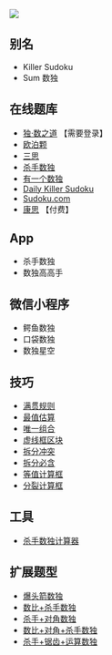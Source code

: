 ![](https://www.conceptispuzzles.com/zh/picture/11/1360.gif)

## 别名
- Killer Sudoku
- Sum 数独

## 在线题库
- [独·数之道](http://www.sudokufans.org.cn/lx/game.index.php?type=killer) 【需要登录】
- [欧泊颗](https://www.oubk.com/sudoku/killer-3x3-0.html?level=5)
- [三思](https://www.12634.com/sudoku/killer-sudoku/level5)
- [杀手数独](https://cn.puzzle-killer-sudoku.com/?size=8)
- [有一个数独](https://shudu.one/killer-sudoku.php)
- [Daily Killer Sudoku](https://www.dailykillersudoku.com/search?d=10&t=2)
- [Sudoku.com](https://sudoku.com/zh/killer)
- [康思](https://www.conceptispuzzles.com/zh/index.aspx?uri=puzzle/sudoku) 【付费】

## App
- 杀手数独
- 数独高高手

## 微信小程序
- 鳄鱼数独
- 口袋数独
- 数独星空

## 技巧
- [满贯规则](https://www.bilibili.com/read/cv10059437)
- [最值估算](https://www.bilibili.com/read/cv10059437)
- [唯一组合](https://www.bilibili.com/read/cv10059437)
- [虚线框区块](https://www.bilibili.com/read/cv10059437)
- [拆分冲突](https://www.bilibili.com/read/cv10074634)
- [拆分必含](https://www.bilibili.com/read/cv10074634)
- [等值计算框](https://www.bilibili.com/read/cv10074634)
- [分裂计算框](https://www.bilibili.com/read/cv10074634)

## 工具
- [杀手数独计算器](http://www.sudokufans.org.cn/tools/killerhelper.html)
  
## 扩展题型
- [爆头箭数独](爆头箭数独.md)
- [数比+杀手数独](../../混合类/数比+杀手数独.md)
- [杀手+对角数独](../../混合类/杀手+对角数独.md)
- [数比+对角+杀手数独](../../混合类/数比+对角+杀手数独.md)
- [杀手+锯齿+运算数独](../../混合类/杀手+锯齿+运算数独.md)